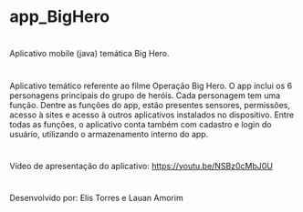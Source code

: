# app_BigHero
#
Aplicativo mobile (java) temática Big Hero.
#
Aplicativo temático referente ao filme Operação Big Hero. O app inclui os 6 personagens principais do grupo de heróis. Cada personagem tem uma função. Dentre as funções do app, estão presentes sensores, permissões, acesso à sites e acesso à outros aplicativos instalados no dispositivo. Entre todas as funções, o aplicativo conta também com cadastro e login do usuário, utilizando o armazenamento interno do app.
#
Vídeo de apresentação do aplicativo: https://youtu.be/NSBz0cMbJ0U
#
Desenvolvido por: Elis Torres e Lauan Amorim
